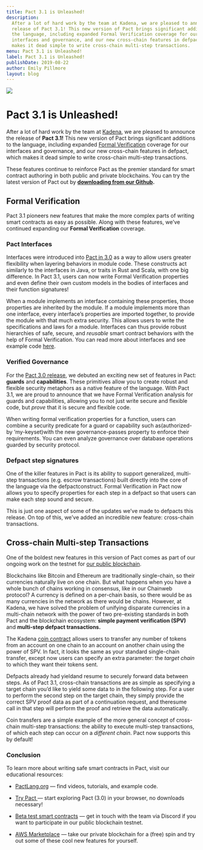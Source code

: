 ```yaml
---
title: Pact 3.1 is Unleashed!
description:
  After a lot of hard work by the team at Kadena, we are pleased to announce the
  release of Pact 3.1! This new version of Pact brings significant additions to
  the language, including expanded Formal Verification coverage for our
  interfaces and governance, and our new cross-chain features in defpact, which
  makes it dead simple to write cross-chain multi-step transactions.
menu: Pact 3.1 is Unleashed!
label: Pact 3.1 is Unleashed!
publishDate: 2019-08-22
author: Emily Pillmore
layout: blog
---
```


![](/assets/blog/1_Pcj9Zf_irC35TwEGJlpz1Q.webp)

# Pact 3.1 is Unleashed!

After a lot of hard work by the team at [Kadena](http://kadena.io), we are
pleased to announce the release of **Pact 3.1!** This new version of Pact brings
significant additions to the language, including expanded
[Formal Verification](../2018/pact-formal-verification-for-blockchain-smart-contracts-done-right-2018-05-11)
coverage for our interfaces and governance, and our new cross-chain features in
defpact, which makes it dead simple to write cross-chain multi-step
transactions.

These features continue to reinforce Pact as the premier standard for smart
contract authoring in both public and private blockchains. You can try the
latest version of Pact out by
**[downloading from our Github](https://github.com/kadena-io/pact#installing-pact-with-homebrew-osx-only).**

## Formal Verification

Pact 3.1 pioneers new features that make the more complex parts of writing smart
contracts as easy as possible. Along with these features, we’ve continued
expanding our **Formal Verification** coverage.

### Pact Interfaces

Interfaces were introduced into [Pact in 3.0](./announcing-pact-3-0-2019-06-06)
as a way to allow users greater flexibility when layering behaviors in module
code. These constructs act similarly to the interfaces in Java, or traits in
Rust and Scala, with one big difference. In Pact 3.1, users can now write Formal
Verification properties and even define their own custom models in the bodies of
interfaces and their function signatures!

When a module implements an interface containing these properties, those
properties are inherited by the module. If a module implements more than one
interface, every interface’s properties are imported together, to provide the
module with that much extra security. This allows users to write the
specifications and laws for a module. Interfaces can thus provide robust
hierarchies of safe, secure, and _reusable_ smart contract behaviors with the
help of Formal Verification. You can read more about interfaces and see example
code
[here](https://pact-language.readthedocs.io/en/stable/pact-reference.html#interfaces).

### Verified Governance

For the [Pact 3.0 release](./announcing-pact-3-0-2019-06-06), we debuted an
exciting new set of features in Pact: **guards** and **capabilities**. These
primitives allow you to create robust and flexible security metaphors as a
native feature of the language. With Pact 3.1, we are proud to announce that we
have Formal Verification analysis for guards and capabilities, allowing you to
not just write secure and flexible code, but _prove_ that it is secure and
flexible code.

When writing formal verification properties for a function, users can combine a
security predicate for a guard or capability such as(authorized-by
‘my-keyset)with the new governance-passes property to enforce their
requirements. You can even analyze governance over database operations guarded
by security protocol.

### Defpact step signatures

One of the killer features in Pact is its ability to support generalized,
multi-step transactions (e.g. escrow transactions) built directly into the core
of the language via the defpactconstruct. Formal Verification in Pact now allows
you to specify properties for each step in a defpact so that users can make each
step sound and secure.

This is just one aspect of some of the updates we’ve made to defpacts this
release. On top of this, we’ve added an incredible new feature: cross-chain
transactions.

## Cross-chain Multi-step Transactions

One of the boldest new features in this version of Pact comes as part of our
ongoing work on the testnet for
[our public blockchain](./announcement-kadena-public-blockchain-testnet-live-2019-03-26).

Blockchains like Bitcoin and Ethereum are traditionally single-chain, so their
currencies naturally live on one chain. But what happens when you have a whole
bunch of chains working in consensus, like in our Chainweb protocol? A currency
is defined on a per-chain basis, so there would be as many currencies in the
network as there would be chains. However, at Kadena, we have solved the problem
of unifying disparate currencies in a multi-chain network with the power of two
pre-existing standards in both Pact and the blockchain ecosystem: **simple
payment verification (SPV)** and **multi-step defpact transactions.**

The Kadena
[coin contract](https://github.com/kadena-io/chainweb-node/blob/master/pact/coin-contract/coin.pact#L195)
allows users to transfer any number of tokens from an account on one chain to an
account on another chain using the power of SPV. In fact, it looks the same as
your standard single-chain transfer, except now users can specify an extra
parameter: the _target chain_ to which they want their tokens sent.

Defpacts already had yieldand resume to securely forward data between steps. As
of Pact 3.1, cross-chain transactions are as simple as specifying a target chain
you’d like to yield some data to in the following step. For a user to perform
the second step on the target chain, they simply provide the correct SPV proof
data as part of a continuation request, and theresume call in that step will
perform the proof and retrieve the data automatically.

Coin transfers are a simple example of the more general concept of cross-chain
multi-step transactions: the ability to execute multi-step transactions, of
which each step can occur on a _different chain_. Pact now supports this by
default!

### Conclusion

To learn more about writing safe smart contracts in Pact, visit our educational
resources:

- [PactLang.org](http://pactlang.org/) — find videos, tutorials, and example
  code.

- [Try Pact ](http://pact.kadena.io)— start exploring Pact (3.0) in your
  browser, no downloads necessary!

- [Beta test smart contracts](http://discord.io/kadena) — get in touch with the
  team via Discord if you want to participate in our public blockchain testnet.

- [AWS Marketplace](http://kadena.io/aws) — take our private blockchain for a
  (free) spin and try out some of these cool new features for yourself.
